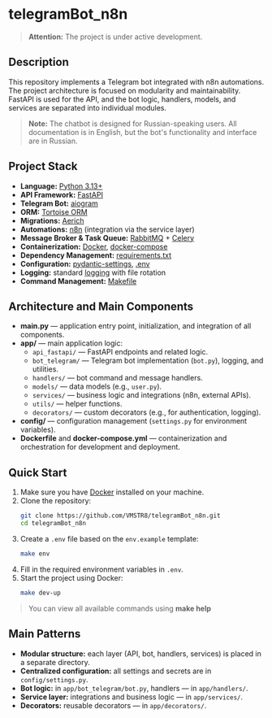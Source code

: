 # telegramBot_n8n

> **Attention:** The project is under active development.

## Description

This repository implements a Telegram bot integrated with n8n automations. The project architecture is focused on modularity and maintainability. FastAPI is used for the API, and the bot logic, handlers, models, and services are separated into individual modules.

> **Note:** The chatbot is designed for Russian-speaking users. All documentation is in English, but the bot's functionality and interface are in Russian.

## Project Stack
- **Language:** [Python 3.13+](https://www.python.org/)
- **API Framework:** [FastAPI](https://fastapi.tiangolo.com/)
- **Telegram Bot:** [aiogram](https://docs.aiogram.dev/)
- **ORM:** [Tortoise ORM](https://tortoise.github.io/toc.html)
- **Migrations:** [Aerich](https://tortoise.github.io/migration.html?h=aerich#)
- **Automations:** [n8n](https://n8n.io/) (integration via the service layer)
- **Message Broker & Task Queue:** [RabbitMQ](https://www.rabbitmq.com/) + [Celery](https://docs.celeryq.dev/en/stable/)
- **Containerization:** [Docker](https://www.docker.com/), [docker-compose](https://docs.docker.com/compose/)
- **Dependency Management:** [requirements.txt](https://pip.pypa.io/en/stable/user_guide/#requirements-files)
- **Configuration:** [pydantic-settings](https://docs.pydantic.dev/latest/integrations/pydantic_settings/), [.env](https://12factor.net/config)
- **Logging:** standard [logging](https://docs.python.org/3/library/logging.html) with file rotation
- **Command Management:** [Makefile](https://www.gnu.org/software/make/manual/make.html)

## Architecture and Main Components

- **main.py** — application entry point, initialization, and integration of all components.
- **app/** — main application logic:
    - `api_fastapi/` — FastAPI endpoints and related logic.
    - `bot_telegram/` — Telegram bot implementation (`bot.py`), logging, and utilities.
    - `handlers/` — bot command and message handlers.
    - `models/` — data models (e.g., `user.py`).
    - `services/` — business logic and integrations (n8n, external APIs).
    - `utils/` — helper functions.
    - `decorators/` — custom decorators (e.g., for authentication, logging).
- **config/** — configuration management (`settings.py` for environment variables).
- **Dockerfile** and **docker-compose.yml** — containerization and orchestration for development and deployment.
## Quick Start

1. Make sure you have [Docker](https://www.docker.com/get-started) installed on your machine.
2. Clone the repository:
    ```sh
    git clone https://github.com/VMSTR8/telegramBot_n8n.git
    cd telegramBot_n8n
    ```
3. Create a `.env` file based on the `env.example` template:
    ```sh
    make env
    ```
4. Fill in the required environment variables in `.env`.
5. Start the project using Docker:
    ```sh
    make dev-up
    ```

> You can view all available commands using **make help**

## Main Patterns

- **Modular structure:** each layer (API, bot, handlers, services) is placed in a separate directory.
- **Centralized configuration:** all settings and secrets are in `config/settings.py`.
- **Bot logic:** in `app/bot_telegram/bot.py`, handlers — in `app/handlers/`.
- **Service layer:** integrations and business logic — in `app/services/`.
- **Decorators:** reusable decorators — in `app/decorators/`.

